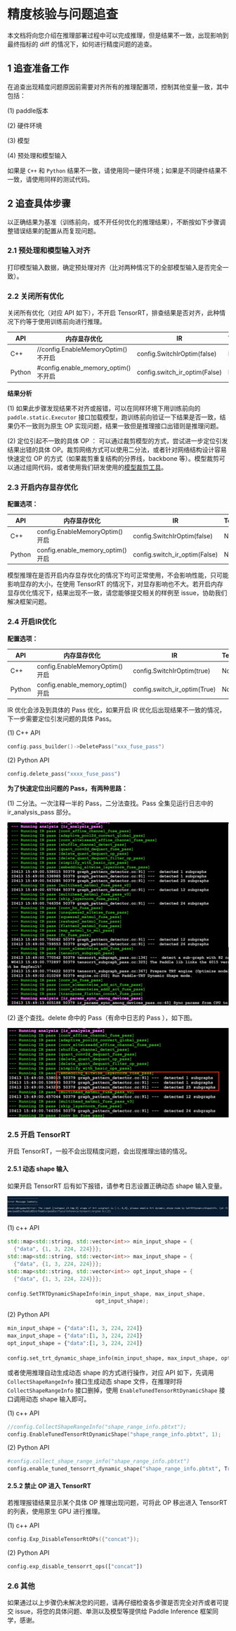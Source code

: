 # 精度核验与问题追查

本文档将向您介绍在推理部署过程中可以完成推理，但是结果不一致，出现影响到最终指标的 diff 的情况下，如何进行精度问题的追查。

## 1 追查准备工作
在追查出现精度问题原因前需要对齐所有的推理配置项，控制其他变量一致，其中包括：

(1) paddle版本

(2) 硬件环境

(3) 模型

(4) 预处理和模型输入

如果是 `C++` 和 `Python` 结果不一致，请使用同一硬件环境；如果是不同硬件结果不一致，请使用同样的测试代码。
 
## 2 追查具体步骤

以正确结果为基准（训练前向，或不开任何优化的推理结果），不断按如下步骤调整错误结果的配置从而复现问题。

### 2.1 预处理和模型输入对齐

打印模型输入数据，确定预处理对齐（比对两种情况下的全部模型输入是否完全一致）。

### 2.2 关闭所有优化

关闭所有优化（对应 API 如下），不开启 TensorRT，排查结果是否对齐，此种情况下约等于使用训练前向进行推理。

|API|内存显存优化|IR|TensorRT|
|---|---|---|---|
|C++|//config.EnableMemoryOptim() 不开启|config.SwitchIrOptim(false)|No|
|Python |#config.enable_memory_optim() 不开启|config.switch_ir_optim(False)|No|

**结果分析**

(1) 如果此步骤发现结果不对齐或报错，可以在同样环境下用训练前向的 `paddle.static.Executor` 接口加载模型，跑训练前向验证一下结果是否一致，结果仍不一致则为原生 OP 实现问题，结果一致但是推理接口出错则是推理问题。

(2) 定位引起不一致的具体 OP ：
可以通过裁剪模型的方式，尝试进一步定位引发结果出错的具体 OP。裁剪网络方式可以使用二分法，或者针对网络结构设计容易快速定位 OP 的方式（如果裁剪重复结构的分界线，backbone 等）。模型裁剪可以通过组网代码，或者使用我们研发使用的[模型裁剪工具](http://agroup.baidu.com/api/static/bj/-3ca5e635ac4cb83d9b3ccc628f8acfd0c57ad4d8?filename=prune.py)。

### 2.3 开启内存显存优化
**配置选项：**

|API|内存显存优化|IR|TensorRT|
|---|---|---|---|
|C++|config.EnableMemoryOptim() 开启|config.SwitchIrOptim(false)|No|
|Python |config.enable_memory_optim() 开启|config.switch_ir_optim(False)|No|


模型推理在是否开启内存显存优化的情况下均可正常使用，不会影响性能，只可能影响显存的大小，在使用 TensorRT 的情况下，对显存影响也不大。若开启内存显存优化情况下，结果出现不一致，请您能够提交相关的样例至 issue，协助我们解决框架问题。

### 2.4 开启IR优化
**配置选项：**

|API|内存显存优化|IR|TensorRT|
|---|---|---|---|
|C++|config.EnableMemoryOptim() 开启|config.SwitchIrOptim(true)|No|
|Python |config.enable_memory_optim() 开启|config.switch_ir_optim(True)|No|

IR 优化会涉及到具体的 Pass 优化，如果开启 IR 优化后出现结果不一致的情况，下一步需要定位引发问题的具体 Pass。

(1) C++ API

```c++
config.pass_builder()->DeletePass("xxx_fuse_pass")
```
(2) Python API

```python
config.delete_pass("xxxx_fuse_pass")
```

**为了快速定位出问题的 Pass，有两种思路：**

(1) 二分法。一次注释一半的 Pass，二分法查找。Pass 全集见运行日志中的 ir_analysis_pass 部分。

![image](../images/ir_1.png)

(2) 逐个查找。delete 命中的 Pass（有命中日志的 Pass ），如下图。

![image](../images/ir_3.png)

### 2.5 开启 TensorRT

开启 TensorRT，一般不会出现精度问题，会出现推理出错的情况。

#### 2.5.1 动态 shape 输入

如果开启 TensorRT 后有如下报错，请参考日志设置正确动态 shape 输入变量。

![image](../images/trt_1.png)

(1) c++ API
```c++
std::map<std::string, std::vector<int>> min_input_shape = {
  {"data", {1, 3, 224, 224}}};
std::map<std::string, std::vector<int>> max_input_shape = {
  {"data", {1, 3, 224, 224}}};
std::map<std::string, std::vector<int>> opt_input_shape = {
  {"data", {1, 3, 224, 224}}};

config.SetTRTDynamicShapeInfo(min_input_shape, max_input_shape,
                            opt_input_shape);
```

(2) Python API
```python
min_input_shape = {"data":[1, 3, 224, 224]}
max_input_shape = {"data":[1, 3, 224, 224]}
opt_input_shape = {"data":[1, 3, 224, 224]}

config.set_trt_dynamic_shape_info(min_input_shape, max_input_shape, opt_input_shape)
```

或者使用推理自动生成动态 shape 的方式进行操作，对应 API 如下，先调用 `CollectShapeRangeInfo` 接口生成动态 shape 文件，在推理时将 `CollectShapeRangeInfo` 接口删掉，使用 `EnableTunedTensorRtDynamicShape` 接口调用动态 shape 输入即可。

(1) c++ API
```c++
//config.CollectShapeRangeInfo("shape_range_info.pbtxt");
config.EnableTunedTensorRtDynamicShape("shape_range_info.pbtxt", 1);
```

(2) Python API
```python
#config.collect_shape_range_info("shape_range_info.pbtxt")
config.enable_tuned_tensorrt_dynamic_shape("shape_range_info.pbtxt", True)
```

#### 2.5.2 禁止 OP 进入 TensorRT
若推理报错结果显示某个具体 OP 推理出现问题，可将此 OP 移出进入 TensorRT 的列表，使用原生 GPU 进行推理。

(1) c++ API
```c++
config.Exp_DisableTensorRtOPs({"concat"});
```

(2) Python API
```python
config.exp_disable_tensorrt_ops(["concat"])
```

### 2.6 其他
如果通过以上步骤仍未解决您的问题，请再仔细检查各步骤是否完全对齐或者可提交 issue，将您的具体问题、单测以及模型等提供给 Paddle Inference 框架同学，感谢。
